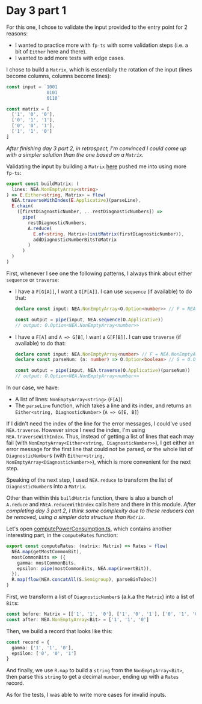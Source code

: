 # Day 3 part 1

For this one, I chose to validate the input provided to the entry point for 2 reasons:
* I wanted to practice more with `fp-ts` with some validation steps (i.e. a bit of `Either` here and there).
* I wanted to add more tests with edge cases.

I chose to build a `Matrix`, which is essentially the rotation of the input (lines become columns, columns become lines):

```ts
const input = `1001
               0101
               0110`

const matrix = [
  ['1', '0', '0'],
  ['0', '1', '1'],
  ['0', '0', '1'],
  ['1', '1', '0']
]
```

_After finishing day 3 part 2, in retrospect, I'm convinced I could come up with a simpler solution than the one based on a `Matrix`._

Validating the input by building a `Matrix` [here](./buildMatrix.ts) pushed me into using more `fp-ts`:

```ts
export const buildMatrix: (
  lines: NEA.NonEmptyArray<string>
) => E.Either<string, Matrix> = flow(
  NEA.traverseWithIndex(E.Applicative)(parseLine),
  E.chain(
    ([firstDiagnosticNumber, ...restDiagnosticNumbers]) =>
      pipe(
        restDiagnosticNumbers,
        A.reduce(
          E.of<string, Matrix>(initMatrix(firstDiagnosticNumber)),
          addDiagnosticNumberBitsToMatrix
        )
      )
  )
)
```

First, whenever I see one the following patterns, I always think about either `sequence` or `traverse`:
* I have a `F[G[A]]`, I want a `G[F[A]]`. I can use `sequence` (if available) to do that:
   ```ts
   declare const input: NEA.NonEmptyArray<O.Option<number>> // F = NEA.NonEmptyArray, G = O.Option, A = number

   const output = pipe(input, NEA.sequence(O.Applicative))
   // output: O.Option<NEA.NonEmptyArray<number>>
   ```
* I have a `F[A]` and `A => G[B]`, I want a `G[F[B]]`. I can use `traverse` (if available) to do that:
   ```ts
   declare const input: NEA.NonEmptyArray<number> // F = NEA.NonEmptyArray, A = number
   declare const parseNum: (n: number) => O.Option<boolean> // G = O.Option, B = boolean

   const output = pipe(input, NEA.traverse(O.Applicative)(parseNum))
   // output: O.Option<NEA.NonEmptyArray<number>>
   ```

In our case, we have:
* A list of lines: `NonEmptyArray<string>` (`F[A]`)
* The `parseLine` function, which takes a line and its index, and returns an `Either<string, DiagnosticNumber>` (`A => G[E, B]`)

If I didn't need the index of the line for the error messages, I could've used `NEA.traverse`. However since I need the index, I'm using `NEA.traverseWithIndex`. Thus, instead of getting a list of lines that each may fail (with `NonEmptyArray<Either<string, DiagnosticNumber>>`), I get either an error message for the first line that could not be parsed, or the whole list of `DiagnosticNumber`s (with `Either<string, NonEmptyArray<DiagnosticNumber>>`), which is more convenient for the next step.

Speaking of the next step, I used `NEA.reduce` to transform the list of `DiagnosticNumber`s into a `Matrix`.

Other than within this `buildMatrix` function, there is also a bunch of `A.reduce` and `RNEA.reduceWithIndex` calls here and there in this module. _After completing day 3 part 2, I think some complexity due to these reducers can be removed, using a simpler data structure than `Matrix`_.

Let's open [computePowerConsumption.ts](./computePowerConsumption.ts), which contains another interesting part, in the `computeRates` function:

```ts
export const computeRates: (matrix: Matrix) => Rates = flow(
  NEA.map(getMostCommonBit),
  mostCommonBits => ({
    gamma: mostCommonBits,
    epsilon: pipe(mostCommonBits, NEA.map(invertBit)),
  }),
  R.map(flow(NEA.concatAll(S.Semigroup), parseBinToDec))
)
```

First, we transform a list of `DiagnosticNumber`s (a.k.a the `Matrix`) into a list of `Bit`s:

```ts
const before: Matrix = [['1', '1', '0'], ['1', '0', '1'], ['0', '1', '0']]
const after: NEA.NonEmptyArray<Bit> = ['1', '1', '0']
```

Then, we build a record that looks like this:

```ts
const record = {
  gamma: ['1', '1', '0'],
  epsilon: ['0', '0', '1']
}
```

And finally, we use `R.map` to build a `string` from the `NonEmptyArray<Bit>`, then parse this `string` to get a decimal `number`, ending up with a `Rates` record.

As for the tests, I was able to write more cases for invalid inputs.
